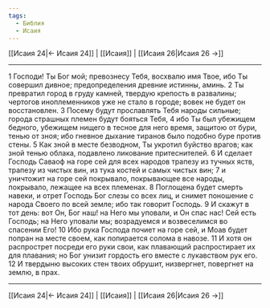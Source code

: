 ```yaml
---
tags:
  - Библия
  - Исаия
---
```

[[Исаия 24|← Исаия 24]] | [[Исаия]] | [[Исаия 26|Исаия 26 →]]

---
1 Господи! Ты Бог мой; превознесу Тебя, восхвалю имя Твое, ибо Ты совершил дивное; предопределения древние истинны, аминь.
2 Ты превратил город в груду камней, твердую крепость в развалины; чертогов иноплеменников уже не стало в городе; вовек не будет он восстановлен.
3 Посему будут прославлять Тебя народы сильные; города страшных племен будут бояться Тебя,
4 ибо Ты был убежищем бедного, убежищем нищего в тесное для него время, защитою от бури, тенью от зноя; ибо гневное дыхание тиранов было подобно буре против стены.
5 Как зной в месте безводном, Ты укротил буйство врагов; как зной тенью облака, подавлено ликование притеснителей.
6 И сделает Господь Саваоф на горе сей для всех народов трапезу из тучных яств, трапезу из чистых вин, из тука костей и самых чистых вин;
7 и уничтожит на горе сей покрывало, покрывающее все народы, покрывало, лежащее на всех племенах.
8 Поглощена будет смерть навеки, и отрет Господь Бог слезы со всех лиц, и снимет поношение с народа Своего по всей земле; ибо так говорит Господь.
9 И скажут в тот день: вот Он, Бог наш! на Него мы уповали, и Он спас нас! Сей есть Господь; на Него уповали мы; возрадуемся и возвеселимся во спасении Его!
10 Ибо рука Господа почиет на горе сей, и Моав будет попран на месте своем, как попирается солома в навозе.
11 И хотя он распрострет посреди его руки свои, как плавающий распростирает их для плавания; но Бог унизит гордость его вместе с лукавством рук его.
12 И твердыню высоких стен твоих обрушит, низвергнет, повергнет на землю, в прах.

---
[[Исаия 24|← Исаия 24]] | [[Исаия]] | [[Исаия 26|Исаия 26 →]]